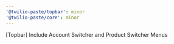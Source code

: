 ```yaml
---
'@twilio-paste/topbar': minor
'@twilio-paste/core': minor
---
```


[Topbar] Include Account Switcher and Product Switcher Menus
